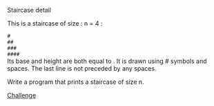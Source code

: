 Staircase detail

This is a staircase of size : n = 4 :

`#` <br>
`##` <br>
`###` <br>
`####` <br>
Its base and height are both equal to . It is drawn using # symbols and spaces. The last line is not preceded by any spaces.

Write a program that prints a staircase of size n.

[Challenge](https://www.hackerrank.com/challenges/staircase?isFullScreen=true)